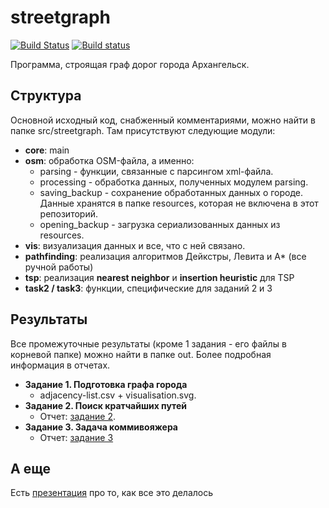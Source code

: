 # streetgraph
[![Build Status](https://travis-ci.org/wndrvie/streetgraph.svg?branch=master)](https://travis-ci.org/wndrvie/streetgraph)
[![Build status](https://ci.appveyor.com/api/projects/status/irg2rlaxtq6slrhc/branch/master?svg=true)](https://ci.appveyor.com/project/wndrvie/streetgraph/branch/master)

Программа, строящая граф дорог города Архангельск.

## Структура
Основной исходный код, снабженный комментариями, можно найти в папке
src/streetgraph. Там присутствуют следующие модули:

- **core**: main
- **osm**: обработка OSM-файла, а именно:
  - parsing - функции, связанные с парсингом xml-файла.
  - processing - обработка данных, полученных модулем parsing.
  - saving_backup - сохранение обработанных данных о городе.  Данные хранятся в папке resources, которая не включена в этот репозиторий.
  - opening_backup - загрузка сериализованных данных из resources.
- **vis**: визуализация данных и все, что с ней связано.
- **pathfinding**: реализация алгоритмов Дейкстры, Левита и А* (все ручной работы)
- **tsp**: реализация **nearest neighbor** и **insertion heuristic** для TSP
- **task2 / task3**: функции, специфические для заданий 2 и 3 

## Результаты
Все промежуточные результаты (кроме 1 задания - его файлы в корневой папке) можно найти в папке out. Более подробная информация в отчетах.
- **Задание 1. Подготовка графа города**
  - adjacency-list.csv + visualisation.svg.
- **Задание 2. Поиск кратчайших путей**
  - Отчет: [задание 2](./out/task2.md). 
- **Задание 3. Задача коммивояжера**
  - Отчет: [задание 3](./out/task3.md)

## А еще
Есть [презентация](https://goo.gl/zFERve) про то, как все это делалось



